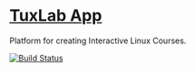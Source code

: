 # [TuxLab App](http://tuxlab.org)
Platform for creating Interactive Linux Courses.

[![Build Status](https://travis-ci.org/learnlinux/tuxlab-app.svg?branch=beta)](https://travis-ci.org/learnlinux/tuxlab-app)
